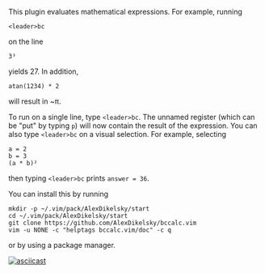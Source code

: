 This plugin evaluates mathematical expressions. For example, running

    <leader>bc

on the line

    3³

yields 27. In addition, 

    atan(1234) * 2

will result in ~π.

To run on a single line, type `<leader>bc`. 
The unnamed register (which can be "put" by typing `p`) will now contain the result of the expression.
You can also type `<leader>bc` on a visual selection. For example, selecting

    a = 2
    b = 3
    (a * b)²
    
then typing `<leader>bc` prints `answer = 36`.

You can install this by running

    mkdir -p ~/.vim/pack/AlexDikelsky/start
    cd ~/.vim/pack/AlexDikelsky/start
    git clone https://github.com/AlexDikelsky/bccalc.vim
    vim -u NONE -c "helptags bccalc.vim/doc" -c q

or by using a package manager.

[![asciicast](https://asciinema.org/a/290011.svg)](https://asciinema.org/a/290011)

